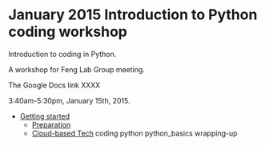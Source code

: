 January 2015 Introduction to Python coding workshop
==================================================

Introduction to coding in Python.

A workshop for Feng Lab Group meeting.


The Google Docs link XXXX

3:40am-5:30pm, January 15th, 2015.

* [Getting started](getting_started.md)
	* [Preparation](getting_started.md#prep)
	* [Cloud-based Tech](getting_started.md#the_tech)
coding
python
python_basics
wrapping-up
